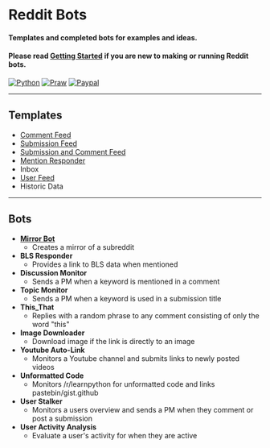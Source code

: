 # Reddit Bots

#### Templates and completed bots for examples and ideas.

#### Please read [Getting Started](https://github.com/harrelchris/reddit_bots/blob/master/GETTING_STARTED.md) if you are new to making or running Reddit bots.

[![Python](https://img.shields.io/badge/Python-3+-blue.svg?style=plastic)](https://www.python.org/downloads/)
[![Praw](https://img.shields.io/badge/Praw-4-blue.svg?style=plastic)](https://github.com/praw-dev/praw)
[![Paypal](https://img.shields.io/badge/Donate-PayPal-green.svg?style=plastic)](https://www.paypal.me/chrisharrel)

---


## Templates
- [Comment Feed](https://github.com/harrelchris/reddit_bots/blob/master/templates/comment_feed.py)
- [Submission Feed](https://github.com/harrelchris/reddit_bots/blob/master/templates/submission_feed.py)
- [Submission and Comment Feed](https://github.com/harrelchris/reddit_bots/blob/master/templates/submission_comment_feed.py)
- [Mention Responder](https://github.com/harrelchris/reddit_bots/blob/master/templates/mention_responder.py)
- Inbox
- [User Feed](https://github.com/harrelchris/reddit_bots/blob/master/templates/user_feed.py)
- Historic Data

---
## Bots
- [**Mirror Bot**](https://github.com/harrelchris/mirror_bot)
  - Creates a mirror of a subreddit
- **BLS Responder**
  - Provides a link to BLS data when mentioned
- **Discussion Monitor**
  - Sends a PM when a keyword is mentioned in a comment
- **Topic Monitor**
  - Sends a PM when a keyword is used in a submission title
- **This_That**
  - Replies with a random phrase to any comment consisting of only the word "this"
- **Image Downloader**
  - Download image if the link is directly to an image
- **Youtube Auto-Link**
  - Monitors a Youtube channel and submits links to newly posted videos
- **Unformatted Code**
  - Monitors /r/learnpython for unformatted code and links pastebin/gist.github
- **User Stalker**
  - Monitors a users overview and sends a PM when they comment or post a submission
- **User Activity Analysis**
  - Evaluate a user's activity for when they are active

